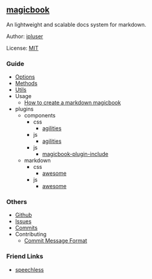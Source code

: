 ## [magicbook](#)
An lightweight and scalable docs system for markdown.

Author: [ipluser](https://github.com/ipluser)

License: [MIT](https://github.com/ipluser/magicbook/blob/gh-pages/LICENSE)

### Guide
- [Options](#public/doc/options.md)
- [Methods](#public/doc/methods.md)
- [Utils](#public/doc/utils.md)
- Usage
	- [How to create a markdown magicbook](#public/doc/usage/markdown.md)
- plugins
	- components
		- css
			- [agilities](#public/doc/plugins/components/css/agilities.md)
		- js
			- [agilities](#public/doc/plugins/components/js/agilities.md)
		- js
			- [magicbook-plugin-include](#public/doc/plugins/components/js/magicbook-plugin-include.md)
	- markdown
		- css
			- [awesome](#public/doc/plugins/markdown/css/awesome.md)
		- js
			- [awesome](#public/doc/plugins/markdown/js/awesome.md)

### Others
- [Github](https://github.com/ipluser/magicbook)
- [Issues](https://github.com/ipluser/magicbook/issues)
- [Commits](https://github.com/ipluser/magicbook/commits/gh-pages)
- Contributing
	- [Commit Message Format](https://github.com/angular/angular.js/blob/master/CONTRIBUTING.md#commit-message-format)

### Friend Links
- [speechless](http://ipluser.github.io/speechless/)
